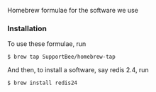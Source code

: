 Homebrew formulae for the software we use

### Installation

To use these formulae, run

```
$ brew tap SupportBee/homebrew-tap
```

And then, to install a software, say redis 2.4, run

```
$ brew install redis24
```
